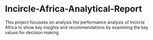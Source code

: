 # Incircle-Africa-Analytical-Report
This project focusses on analysis the performance analysis of Incircle Africa to show key insights and recommendations by examining the key values for decision making
